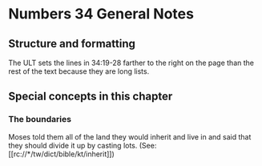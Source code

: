 # Numbers 34 General Notes
## Structure and formatting

The ULT sets the lines in 34:19-28 farther to the right on the page than the rest of the text because they are long lists.

## Special concepts in this chapter
### The boundaries
Moses told them all of the land they would inherit and live in and said that they should divide it up by casting lots. (See: [[rc://*/tw/dict/bible/kt/inherit]])